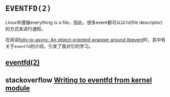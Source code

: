 # `EVENTFD(2)` 

Linux中遵循everything is a file，因此，很多event都可以以`fd`(file descriptor)的方式来进行通知。

在阅读[folly-io-async: An object-oriented wrapper around libevent](https://github.com/facebook/folly/blob/master/folly/io/async/README.md)时，其中有关于`eventfd`的介绍，引发了我对它的学习。

## [eventfd(2) ](http://man7.org/linux/man-pages/man2/eventfd.2.html) 





## stackoverflow [Writing to eventfd from kernel module](https://stackoverflow.com/questions/13607730/writing-to-eventfd-from-kernel-module)

